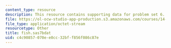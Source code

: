 ```yaml
---
content_type: resource
description: This resource contains supporting data for problem set 6.
file: https://ol-ocw-studio-app-production.s3.amazonaws.com/courses/14-32-econometrics-spring-2007/c4c90857070ee0cc32bff856f086c87e_fish.sas7bdat
file_type: application/octet-stream
resourcetype: Other
title: fish.sas7bdat
uid: c4c90857-070e-e0cc-32bf-f856f086c87e
---
```

